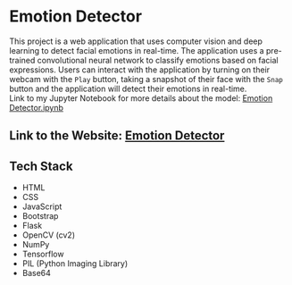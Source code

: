 # Emotion Detector

This project is a web application that uses computer vision and deep learning to detect facial emotions in real-time. The application uses a pre-trained convolutional neural network to classify emotions based on facial expressions. Users can interact with the application by turning on their webcam with the `Play` button, taking a snapshot of their face with the `Snap` button and the application will detect their emotions in real-time.  
Link to my Jupyter Notebook for more details about the model: [Emotion Detector.ipynb](https://github.com/Hardvan/My-Machine-Learning-Projects/blob/main/Kaggle%20Practice/11_Emotion_Detection/EmotionDetection.ipynb)

## Link to the Website: [Emotion Detector](https://emotiondetector.pythonanywhere.com/)

## Tech Stack

- HTML
- CSS
- JavaScript
- Bootstrap
- Flask
- OpenCV (cv2)
- NumPy
- Tensorflow
- PIL (Python Imaging Library)
- Base64
